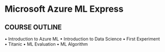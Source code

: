 # Microsoft Azure ML Express

## COURSE OUTLINE

•	Introduction to Azure ML
•	Introduction to Data Science
•	First Experiment
•	Titanic
•	ML Evaluation
•	ML Algorithm
